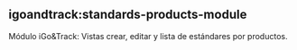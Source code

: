 igoandtrack:standards-products-module
-----------

Módulo iGo&Track: Vistas crear, editar y lista de estándares por productos.